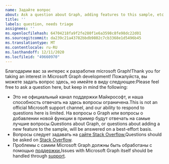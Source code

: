 ```yaml
---
name: Задайте вопрос
about: Ask a question about Graph, adding features to this sample, etc.
title: ''
labels: question, needs triage
assignees: ''
ms.openlocfilehash: 64704218fa9f2fe280f1e6a3598c8fe98dc22d01
ms.sourcegitcommit: da239c21a43782bbdb9802c7cb3368e1d5496b45
ms.translationtype: MT
ms.contentlocale: ru-RU
ms.lasthandoff: 12/11/2020
ms.locfileid: "49660970"
---
```

<span data-ttu-id="46727-102">Благодарим вас за интерес к разработке microsoft Graph!</span><span class="sxs-lookup"><span data-stu-id="46727-102">Thank you for taking an interest in Microsoft Graph development!</span></span> <span data-ttu-id="46727-103">Пожалуйста, вы можете задать вопрос здесь, но имейте в виду следующее:</span><span class="sxs-lookup"><span data-stu-id="46727-103">Please feel free to ask a question here, but keep in mind the following:</span></span>

- <span data-ttu-id="46727-104">Это не официальный канал поддержки Майкрософт, и наша способность отвечать на здесь вопросы ограничена.</span><span class="sxs-lookup"><span data-stu-id="46727-104">This is not an official Microsoft support channel, and our ability to respond to questions here is limited.</span></span> <span data-ttu-id="46727-105">На вопросы о Graph или вопросы о добавлении новой функции в пример будут отвечать на самые лучшие вопросы.</span><span class="sxs-lookup"><span data-stu-id="46727-105">Questions about Graph, or questions about adding a new feature to the sample, will be answered on a best-effort basis.</span></span>
- <span data-ttu-id="46727-106">Вопросы следует задавать на [сайте Stack Overflow.](https://stackoverflow.com/questions/tagged/microsoft-graph)</span><span class="sxs-lookup"><span data-stu-id="46727-106">Questions should be asked on [Stack Overflow](https://stackoverflow.com/questions/tagged/microsoft-graph).</span></span>
- <span data-ttu-id="46727-107">Проблемы с самим Microsoft Graph должны быть обработаны с помощью [поддержки.](https://developer.microsoft.com/graph/support)</span><span class="sxs-lookup"><span data-stu-id="46727-107">Issues with Microsoft Graph itself should be handled through [support](https://developer.microsoft.com/graph/support).</span></span>
